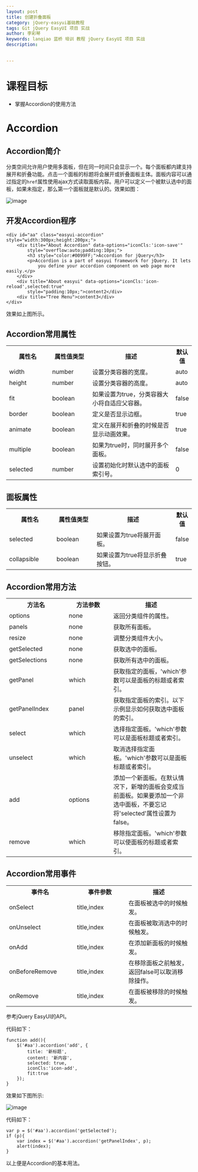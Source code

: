 ```yaml
---
layout: post  
title: 创建折叠面板    
category: jQuery-easyui基础教程  
tags: Git jQuery EasyUI 项目 实战  
author: 李彩琴  
keywords: lanqiao 蓝桥 培训 教程 jQuery EasyUI 项目 实战  
description:
  

---
```

# 课程目标

- 掌握Accordion的使用方法


# Accordion

## Accordion简介

  
分类空间允许用户使用多面板，但在同一时间只会显示一个。每个面板都内建支持展开和折叠功能。点击一个面板的标题将会展开或折叠面板主体。面板内容可以通过指定的```href```属性使用ajax方式读取面板内容。用户可以定义一个被默认选中的面板，如果未指定，那么第一个面板就是默认的。效果如图：

![image](http://i.imgur.com/cJZEgtY.png) 

## 开发Accordion程序

```
<div id="aa" class="easyui-accordion" style="width:300px;height:200px;">
	<div title="About Accordion" data-options="iconCls:'icon-save'"
		style="overflow:auto;padding:10px;">
		<h3 style="color:#0099FF;">Accordion for jQuery</h3>
		<p>Accordion is a part of easyui framework for jQuery. It lets
			you define your accordion component on web page more easily.</p>
	</div>
	<div title="About easyui" data-options="iconCls:'icon-reload',selected:true"
		style="padding:10px;">content2</div>
	<div title="Tree Menu">content3</div>
</div>
```  

效果如上图所示。


## Accordion常用属性

<table class="table table-bordered table-striped table-condensed">
   <tr>
      <th width="200px">属性名</th>
      <th width="180px">属性值类型</th>
      <th width="650px">描述</th>
      <th>默认值</th>
   </tr>
   <tr>
      <td>width</td>
	  <td>number</td>
	  <td>设置分类容器的宽度。</td>
	  <td>auto</td>
   </tr>
   <tr>
      <td>height</td> 
	  <td>number</td> 
	  <td>设置分类容器的高度。</td>
      <td>auto</td>
   </tr>
   <tr>
      <td>fit</td> 
      <td>boolean</td> 
      <td>如果设置为true，分类容器大小将自适应父容器。</td> 
      <td>false</td>
   </tr>
   <tr>
      <td>border</td> 
      <td>boolean</td> 
      <td>定义是否显示边框。</td> 
      <td>true</td>
   </tr>
   <tr>
      <td>animate</td> 
      <td>boolean</td> 
      <td>定义在展开和折叠的时候是否显示动画效果。</td> 
      <td>true</td>
   </tr>
   <tr>
      <td>multiple</td> 
      <td>boolean</td> 
      <td>如果为true时，同时展开多个面板。</td> 
      <td>false</td>
   </tr>   
   <tr>
      <td>selected</td> 
      <td>number</td> 
      <td>设置初始化时默认选中的面板索引号。</td> 
      <td>0</td>
   </tr>
</table>


## 面板属性

<table class="table table-bordered table-striped table-condensed">
   <tr>
      <th width="200px">属性名</th>
      <th width="180px">属性值类型</th>
      <th width="650px">描述</th>
      <th>默认值</th>
   </tr>
   <tr>
      <td>selected</td>
	  <td>boolean</td>
	  <td>如果设置为true将展开面板。</td>
	  <td>false</td>
   </tr>
   <tr>
      <td>collapsible</td> 
	  <td>boolean</td> 
	  <td>如果设置为true将显示折叠按钮。</td>
      <td>true</td>
   </tr>
</table>


## Accordion常用方法  

<table class="table table-bordered table-striped table-condensed">
   <tr>
      <th width="300px">方法名</th> 
      <th width="300px">方法参数</th> 
      <th width="600px">描述</th>
   </tr>
   <tr>
      <td>options</td> 
      <td>none</td> 
      <td>返回分类组件的属性。</td>
   </tr>
   <tr>
      <td>panels</td> 
      <td>none</td> 
      <td>获取所有面板。</td>
   </tr>
   <tr>
      <td>resize</td> 
      <td>none</td> 
      <td>调整分类组件大小。</td>
   </tr>
   <tr>
      <td>getSelected</td> 
      <td>none</td> 
      <td>获取选中的面板。</td>
   </tr>
   <tr>
      <td>getSelections</td> 
      <td>none</td> 
      <td>获取所有选中的面板。</td>
   </tr>
   <tr>
      <td>getPanel</td> 
      <td>which</td> 
      <td>获取指定的面板，'which'参数可以是面板的标题或者索引。</td>
   </tr>   
   <tr>
      <td>getPanelIndex</td> 
      <td>panel</td> 
      <td>
	获取指定面板的索引。以下示例显示如何获取选中面板的索引。</td>
   </tr>   
   <tr>
      <td>select</td> 
      <td>which</td> 
      <td>选择指定面板。'which'参数可以是面板标题或者索引。</td>
   </tr>
   <tr>
      <td>unselect</td> 
      <td>which</td> 
      <td>取消选择指定面板。'which'参数可以是面板标题或者索引。</td>
   </tr>
   <tr>
      <td>add</td> 
      <td>options</td> 
      <td>
       添加一个新面板。在默认情况下，新增的面板会变成当前面板。如果要添加一个非选中面板，不要忘记将'selected'属性设置为false。 
	  </td>
   </tr>
   <tr>
      <td>remove</td> 
      <td>which</td> 
      <td>移除指定面板。'which'参数可以使面板的标题或者索引。</td>
   </tr>
</table>  


## Accordion常用事件

<table class="table table-bordered table-striped table-condensed">
   <tr>
      <th width="300px">事件名</th>
	  <th width="300px">事件参数</th>
	  <th width="600px">描述</th>
   </tr>
   <tr>
      <td>onSelect</td>
	  <td>title,index</td>
	  <td>在面板被选中的时候触发。</td>
   </tr>
   <tr>
      <td>onUnselect</td>
	  <td>title,index</td>
	  <td>在面板被取消选中的时候触发。</td>
   </tr>
   <tr>
      <td>onAdd</td>
	  <td>title,index</td>
	  <td>在添加新面板的时候触发。</td>
   </tr>
   <tr>
      <td>onBeforeRemove</td>
	  <td>title,index</td>
	  <td>在移除面板之前触发，返回false可以取消移除操作。</td>
   </tr>
   <tr>
      <td>onRemove</td>
	  <td>title,index</td>
	  <td>在面板被移除的时候触发。</td>
   </tr>
</table> 

参考jQuery EasyUI的API。

代码如下：

```
function add(){
	$('#aa').accordion('add', {
		title: '新标题',
		content: '新内容',
		selected: true,
		iconCls:'icon-add',
		fit:true
	});
}
```

效果如下图所示:

![image](http://i.imgur.com/kQpccQh.png)

代码如下：

```
var p = $('#aa').accordion('getSelected');
if (p){
	var index = $('#aa').accordion('getPanelIndex', p);
	alert(index);
}
```

以上便是Accordion的基本用法。






